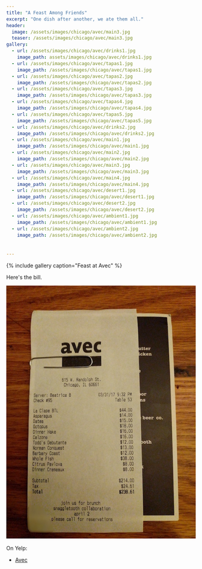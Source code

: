 ```yaml
---
title: "A Feast Among Friends"
excerpt: "One dish after another, we ate them all."
header:
  image: /assets/images/chicago/avec/main3.jpg
  teaser: /assets/images/chicago/avec/main3.jpg
gallery:
  - url: /assets/images/chicago/avec/drinks1.jpg
    image_path: assets/images/chicago/avec/drinks1.jpg
  - url: /assets/images/chicago/avec/tapas1.jpg
    image_path: /assets/images/chicago/avec/tapas1.jpg
  - url: /assets/images/chicago/avec/tapas2.jpg
    image_path: /assets/images/chicago/avec/tapas2.jpg
  - url: /assets/images/chicago/avec/tapas3.jpg
    image_path: /assets/images/chicago/avec/tapas3.jpg
  - url: /assets/images/chicago/avec/tapas4.jpg
    image_path: /assets/images/chicago/avec/tapas4.jpg
  - url: /assets/images/chicago/avec/tapas5.jpg
    image_path: /assets/images/chicago/avec/tapas5.jpg
  - url: /assets/images/chicago/avec/drinks2.jpg
    image_path: /assets/images/chicago/avec/drinks2.jpg
  - url: /assets/images/chicago/avec/main1.jpg
    image_path: /assets/images/chicago/avec/main1.jpg
  - url: /assets/images/chicago/avec/main2.jpg
    image_path: /assets/images/chicago/avec/main2.jpg
  - url: /assets/images/chicago/avec/main3.jpg
    image_path: /assets/images/chicago/avec/main3.jpg
  - url: /assets/images/chicago/avec/main4.jpg
    image_path: /assets/images/chicago/avec/main4.jpg
  - url: /assets/images/chicago/avec/desert1.jpg
    image_path: /assets/images/chicago/avec/desert1.jpg
  - url: /assets/images/chicago/avec/desert2.jpg
    image_path: /assets/images/chicago/avec/desert2.jpg
  - url: /assets/images/chicago/avec/ambient1.jpg
    image_path: /assets/images/chicago/avec/ambient1.jpg
  - url: /assets/images/chicago/avec/ambient2.jpg
    image_path: /assets/images/chicago/avec/ambient2.jpg

      
---
```


{% include gallery caption="Feast at Avec" %}

Here's the bill.

![](/assets/images/chicago/avec/bill.jpg)


On Yelp:

* [Avec](https://www.yelp.com/biz/avec-chicago)
